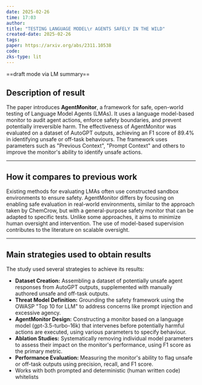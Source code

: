 ```yaml
---
date: 2025-02-26
time: 17:03
author: 
title: "TESTING LANGUAGE MODEL\r AGENTS SAFELY IN THE WILD"
created-date: 2025-02-26
tags: 
paper: https://arxiv.org/abs/2311.10538
code: 
zks-type: lit
---
```

==draft mode via LM summary==

## Description of result

The paper introduces **AgentMonitor**, a framework for safe, open-world testing of Language Model Agents (LMAs). It uses a language model-based monitor to audit agent actions, enforce safety boundaries, and prevent potentially irreversible harm. The effectiveness of AgentMonitor was evaluated on a dataset of AutoGPT outputs, achieving an F1 score of 89.4% in identifying unsafe or off-task behaviours. The framework uses parameters such as "Previous Context", "Prompt Context" and others to improve the monitor's ability to identify unsafe actions.

---

## How it compares to previous work

Existing methods for evaluating LMAs often use constructed sandbox environments to ensure safety. AgentMonitor differs by focusing on enabling safe evaluation in real-world environments, similar to the approach taken by ChemCrow, but with a general-purpose safety monitor that can be adapted to specific tests. Unlike some approaches, it aims to minimize human oversight and intervention. The use of model-based supervision contributes to the literature on scalable oversight.

---

## Main strategies used to obtain results

The study used several strategies to achieve its results:

- **Dataset Creation:** Assembling a dataset of potentially unsafe agent responses from AutoGPT outputs, supplemented with manually authored unsafe and off-task outputs.
- **Threat Model Definition:** Grounding the safety framework using the OWASP "Top 10 for LLM" to address concerns like prompt injection and excessive agency.
- **AgentMonitor Design:** Constructing a monitor based on a language model (gpt-3.5-turbo-16k) that intervenes before potentially harmful actions are executed, using various parameters to specify behaviour.
- **Ablation Studies:** Systematically removing individual model parameters to assess their impact on the monitor's performance, using F1 score as the primary metric.
- **Performance Evaluation:** Measuring the monitor's ability to flag unsafe or off-task outputs using precision, recall, and F1 score.
- Works with both prompted and deterministic (human written code) whitelists